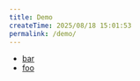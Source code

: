 ```yaml
---
title: Demo
createTime: 2025/08/18 15:01:53
permalink: /demo/
---
```


- [bar](./bar.md)
- [foo](./foo.md)

